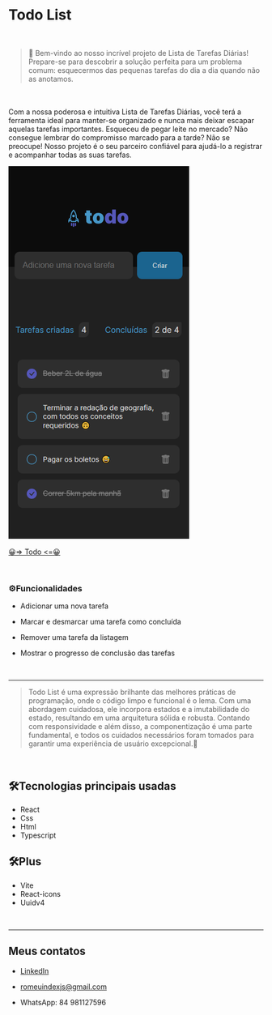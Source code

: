 <h1> Todo List </h1>

<br>

>📃 Bem-vindo ao nosso incrível projeto de Lista de Tarefas Diárias! Prepare-se para descobrir a solução perfeita para um problema comum: esquecermos das pequenas tarefas do dia a dia quando não as anotamos.
<br>
<br>
Com a nossa poderosa e intuitiva Lista de Tarefas Diárias, você terá a ferramenta ideal para manter-se organizado e nunca mais deixar escapar aquelas tarefas importantes. Esqueceu de pegar leite no mercado? Não consegue lembrar do compromisso marcado para a tarde? Não se preocupe! Nosso projeto é o seu parceiro confiável para ajudá-lo a registrar e acompanhar todas as suas tarefas.

<br>

![preview](./src/assets/previewMobileTodoList.png)

[😀=> Todo <=😀](https://todo-list-murex-iota.vercel.app)

<br>

<h3> ⚙Funcionalidades </h3>

* Adicionar uma nova tarefa

* Marcar e desmarcar uma tarefa como concluída

* Remover uma tarefa da listagem

* Mostrar o progresso de conclusão das tarefas

<br>
<hr>

> Todo List é uma expressão brilhante das melhores práticas de programação, onde o código limpo e funcional é o lema. Com uma abordagem cuidadosa, ele incorpora estados e a imutabilidade do estado, resultando em uma arquitetura sólida e robusta. Contando com responsividade e além disso, a componentização é uma parte fundamental, e todos os cuidados necessários foram tomados para garantir uma experiência de usuário excepcional.🧐

<br>

<h2> 🛠Tecnologias principais usadas </h2>

* React
* Css
* Html
* Typescript

<h2> 🛠Plus </h2>

* Vite
* React-icons
* Uuidv4

<br>
<hr>

<h2> Meus contatos </h2>

* [LinkedIn](https://www.linkedin.com/in/romeu-soares-87749a231/)

* romeuindexjs@gmail.com

* WhatsApp: 84 981127596